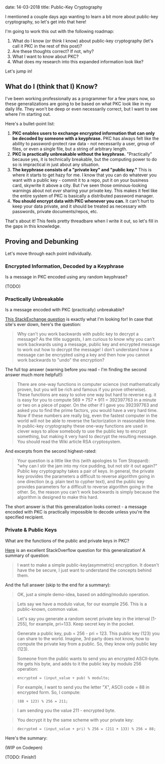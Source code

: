 date: 14-03-2018
title: Public-Key Cryptography

I mentioned a couple days ago wanting to learn a bit more about public-key cryptography, so let's get into that here!

I'm going to work this out with the following roadmap:

1. What do I know (or think I know) about public-key cryptography (let's call it PKC in the rest of this post)?
1. Are these thoughts correct? If not, why?
1. What I want to know about PKC?
1. What does my research into this expanded information look like?

Let's jump in!

## What do I (think that I) Know?
I've been working professionally as a programmer for a few years now, so these generalizations are going to be based on what PKC look like in my daily life. They won't be deep or even necessarily correct, but I want to see where I'm starting out.

Here's a bullet-point list:

1. **PKC enables users to exchange encrypted information that can only be decoded by someone with a keyphrase.** PKC has always felt like the ability to password-protect raw data - not necessarily a user, group of files, or even a single file, but a string of arbitrary length.
1. **PKC is practically unbreakable without the keyphrase.** "Practically" because yes, it is technically breakable, but the computing power to do so is impractical in just about any situation.
1. **The keyphrase consists of a "private key" and "public key."** This is where it starts to get hazy for me. I know that you can do whatever you want with a public key - commit it to a repo, put it on your business card, skywrite it above a city. But I've seen those ominous-looking warnings about not _ever_ sharing your private key. This makes it feel like the entire system of PKC is basically a distributed password manager.
1. **You should encrypt data with PKC whenever you can.** It can't hurt to keep your data private, and it should be treated as necessary with passwords, private documents/repos, etc.

That's about it! This feels pretty threadbare when I write it out, so let's fill in the gaps in this knowledge.

## Proving and Debunking
Let's move through each point individually.

### Encrypted Information, Decoded by a Keyphrase
Is a message in PKC encoded using any random keyphrase?

(TODO)

### Practically Unbreakable
Is a message encoded with PKC (practically) unbreakable?

[This StackExchange question](https://security.stackexchange.com/questions/86595/why-cant-you-work-backwards-with-public-key-to-decrypt-a-message) is exactly what I'm looking for! In case that site's ever down, here's the question:

> Why can't you work backwards with public key to decrypt a message?
> As the title suggests, I am curious to know why you can't work backwards using a message, public key and encrypted message to work out how to decrypt the message!
> I don't understand how a message can be encrypted using a key and then how you cannot work backwards to "undo" the encryption?

The full top answer (warning before you read - I'm finding the second answer much more helpful!):

> There are one-way functions in computer science (not mathematically proven, but you will be rich and famous if you prove otherwise). These functions are easy to solve one way but hard to reverse e.g. it is easy for you to compute 569 * 757 * 911 = 392397763 in a minute or two on a piece of paper. On the other if I gave you 392397763 and asked you to find the prime factors, you would have a very hard time. Now if these numbers are really big, even the fastest computer in the world will not be able to reverse the factorization in reasonable time.
> In public-key cryptography these one-way functions are used in clever ways to allow somebody to use the public key to encrypt something, but making it very hard to decrypt the resulting message. You should read the Wiki article RSA cryptosystem.

And excerpts from the second highest-rated:

> Your question is a little like this (with apologies to Tom Stoppard): "why can I stir the jam into my rice pudding, but not stir it out again?"
> Public key cryptography takes a pair of keys. In general, the private key provides the parameters a difficult to reverse algorithm going in one direction (e.g. plain text to cypher text), and the public key provides parameters for a difficult to reverse algorithm going in the other.
> So, the reason you can't work backwards is simply because the algorithm is designed to make this hard.

The short answer is that this generalization looks correct - a message encoded with PKC is practically impossible to decode unless you're the specified recipient.

### Private & Public Keys
What are the functions of the public and private keys in PKC?

[Here](https://stackoverflow.com/questions/19017419/how-to-make-a-simple-public-key-cryptographic-algorithm) is an excellent StackOverflow question for this generalization! A summary of question:

> I want to make a simple public-key(asymmetric) encryption. It doesn't have the be secure, I just want to understand the concepts behind them.

And the full answer (skip to the end for a summary):

> OK, just a simple demo-idea, based on adding/modulo operation.

> Lets say we have a modulo value, for our example 256. This is a public-known, common value.

> Let's say you generate a random secret private key in the interval [1-255], for example, pri=133. Keep secret key in the pocket.

> Generate a public key, pub = 256 - pri = 123. This public key (123) you can share to the world. Imagine, 3rd party does not know, how to compute the private key from a public. So, they know only public key (123).

> Someone from the public wants to send you an encrypted ASCII-byte. He gets his byte, and adds to it the public key by modulo 256 operation:

> `encrypted = (input_value + pub) % modulto;`

> For example, I want to send you the letter "X", ASCII code = 88 in encrypted form. So, I compute:

> `(88 + 123) % 256 = 211;`

> I am sending you the value 211 - encrypted byte.

> You decrypt it by the same scheme with your private key:

> `decrypted = (input_value + pri) % 256 = (211 + 133) % 256 = 88;`

Here's the summary:

(WIP on Codepen)

(TODO: Finish!)
